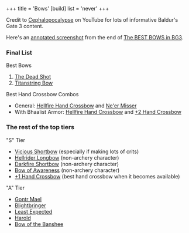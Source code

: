 +++
title = 'Bows'
[build]
  list = 'never'
+++


Credit to [Cephalopocalypse](https://www.youtube.com/@Cephalopocalypse) on YouTube for lots of informative Baldur's Gate 3 content.

Here's an [annotated screenshot](Cephalopocalypse%20final%20bows%20annotated.png) from the end of [The BEST BOWS in BG3](https://www.youtube.com/watch?v=otTGzNc4xXw).

### Final List

Best Bows

1. [The Dead Shot](https://bg3.wiki/wiki/The_Dead_Shot)
1. [Titanstring Bow](https://bg3.wiki/wiki/Titanstring_Bow)

Best Hand Crossbow Combos

* General: [Hellfire Hand Crossbow](https://bg3.wiki/wiki/Hellfire_Hand_Crossbow) and [Ne'er Misser](https://bg3.wiki/wiki/Ne%27er_Misser)
* With Bhaalist Armor: [Hellfire Hand Crossbow](https://bg3.wiki/wiki/Hellfire_Hand_Crossbow) and [+2 Hand Crossbow](https://bg3.wiki/wiki/Hand_Crossbow_%2B2)

### The rest of the top tiers

"S" Tier

* [Vicious Shortbow](https://bg3.wiki/wiki/Vicious_Shortbow) (especially if making lots of crits)
* [Hellrider Longbow](https://bg3.wiki/wiki/Hellrider_Longbow) (non-archery character)
* [Darkfire Shortbow](https://bg3.wiki/wiki/Darkfire_Shortbow) (non-archery character)
* [Bow of Awareness](https://bg3.wiki/wiki/Bow_of_Awareness) (non-archery character)
* [+1 Hand Crossbow](https://bg3.wiki/wiki/Hand_Crossbow_%2B1) (best hand crossbow when it becomes available)

"A" Tier

* [Gontr Mael](https://bg3.wiki/wiki/Gontr_Mael)
* [Blightbringer](https://bg3.wiki/wiki/Blightbringer)
* [Least Expected](https://bg3.wiki/wiki/Least_Expected)
* [Harold](https://bg3.wiki/wiki/Harold)
* [Bow of the Banshee](https://bg3.wiki/wiki/Bow_of_the_Banshee)
